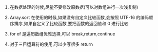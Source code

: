 1. 在数据处理的时候,尽量不要修改原数据(可以对数组进行一次浅复制)

2. Array.sort 在使用的时候,如果没有自定义比较函数,会按照 UTF-16 的编码顺序排序,如果自定义了比较函数,要把函数的返回值和 0 进行比较

3. for of 是遍历数组优雅选择,可以 break,return,continue

4. 对于三目运算符的使用,可以少写很多 return
 